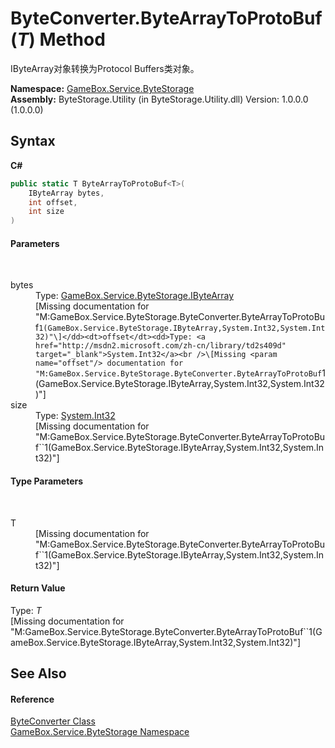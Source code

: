 # ByteConverter.ByteArrayToProtoBuf(*T*) Method 
 

IByteArray对象转换为Protocol Buffers类对象。

**Namespace:**&nbsp;<a href="cbcf8424-cd18-fbda-feb6-4e99463c65b9">GameBox.Service.ByteStorage</a><br />**Assembly:**&nbsp;ByteStorage.Utility (in ByteStorage.Utility.dll) Version: 1.0.0.0 (1.0.0.0)

## Syntax

**C#**<br />
``` C#
public static T ByteArrayToProtoBuf<T>(
	IByteArray bytes,
	int offset,
	int size
)

```


#### Parameters
&nbsp;<dl><dt>bytes</dt><dd>Type: <a href="69eda9e7-73ef-a7c3-2002-dfb840101c61">GameBox.Service.ByteStorage.IByteArray</a><br />\[Missing <param name="bytes"/> documentation for "M:GameBox.Service.ByteStorage.ByteConverter.ByteArrayToProtoBuf``1(GameBox.Service.ByteStorage.IByteArray,System.Int32,System.Int32)"\]</dd><dt>offset</dt><dd>Type: <a href="http://msdn2.microsoft.com/zh-cn/library/td2s409d" target="_blank">System.Int32</a><br />\[Missing <param name="offset"/> documentation for "M:GameBox.Service.ByteStorage.ByteConverter.ByteArrayToProtoBuf``1(GameBox.Service.ByteStorage.IByteArray,System.Int32,System.Int32)"\]</dd><dt>size</dt><dd>Type: <a href="http://msdn2.microsoft.com/zh-cn/library/td2s409d" target="_blank">System.Int32</a><br />\[Missing <param name="size"/> documentation for "M:GameBox.Service.ByteStorage.ByteConverter.ByteArrayToProtoBuf``1(GameBox.Service.ByteStorage.IByteArray,System.Int32,System.Int32)"\]</dd></dl>

#### Type Parameters
&nbsp;<dl><dt>T</dt><dd>\[Missing <typeparam name="T"/> documentation for "M:GameBox.Service.ByteStorage.ByteConverter.ByteArrayToProtoBuf``1(GameBox.Service.ByteStorage.IByteArray,System.Int32,System.Int32)"\]</dd></dl>

#### Return Value
Type: *T*<br />\[Missing <returns> documentation for "M:GameBox.Service.ByteStorage.ByteConverter.ByteArrayToProtoBuf``1(GameBox.Service.ByteStorage.IByteArray,System.Int32,System.Int32)"\]

## See Also


#### Reference
<a href="74b0f527-5b88-1afe-6805-1fb6796d24bf">ByteConverter Class</a><br /><a href="cbcf8424-cd18-fbda-feb6-4e99463c65b9">GameBox.Service.ByteStorage Namespace</a><br />